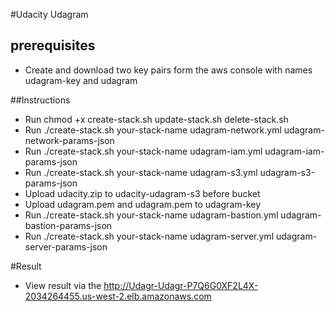 #Udacity Udagram

## prerequisites

- Create and download two key pairs form the aws console with names 
    udagram-key and udagram
    
    
##Instructions
    
- Run chmod +x create-stack.sh update-stack.sh delete-stack.sh
- Run ./create-stack.sh your-stack-name udagram-network.yml udagram-network-params-json
- Run ./create-stack.sh your-stack-name udagram-iam.yml udagram-iam-params-json
- Run ./create-stack.sh your-stack-name udagram-s3.yml udagram-s3-params-json    
- Upload udacity.zip to udacity-udagram-s3 before bucket
- Upload udagram.pem and udagram.pem to udagram-key
- Run ./create-stack.sh your-stack-name udagram-bastion.yml udagram-bastion-params-json 
- Run ./create-stack.sh your-stack-name udagram-server.yml udagram-server-params-json    
   
#Result
- View result via the 
    http://Udagr-Udagr-P7Q6G0XF2L4X-2034264455.us-west-2.elb.amazonaws.com	
